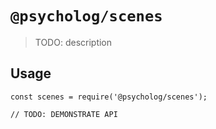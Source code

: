 # `@psycholog/scenes`

> TODO: description

## Usage

```
const scenes = require('@psycholog/scenes');

// TODO: DEMONSTRATE API
```
